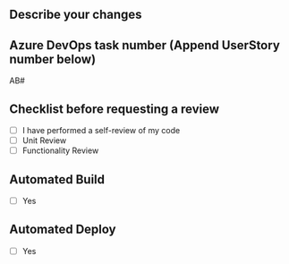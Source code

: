 ## Describe your changes


## Azure DevOps task number (Append UserStory number below)
AB#

## Checklist before requesting a review
- [ ] I have performed a self-review of my code
- [ ] Unit Review
- [ ] Functionality Review

## Automated Build
- [ ] Yes

## Automated Deploy
- [ ] Yes

